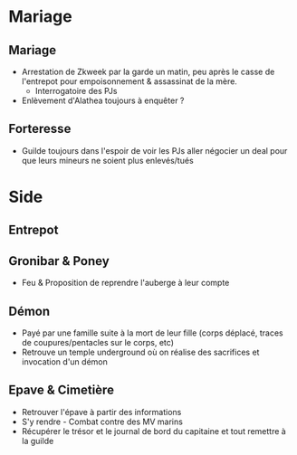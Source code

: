 

# Mariage

## Mariage
* Arrestation de Zkweek par la garde un matin, peu après le casse de l'entrepot pour empoisonnement & assassinat de la mère.
  * Interrogatoire des PJs
* Enlèvement d'Alathea toujours à enquêter ?
  
## Forteresse
* Guilde toujours dans l'espoir de voir les PJs aller négocier un deal pour que leurs mineurs ne soient plus enlevés/tués

# Side

## Entrepot

## Gronibar & Poney
* Feu & Proposition de reprendre l'auberge à leur compte

## Démon

* Payé par une famille suite à la mort de leur fille (corps déplacé, traces de coupures/pentacles sur le corps, etc)
* Retrouve un temple underground où on réalise des sacrifices et invocation d'un démon

## Epave & Cimetière

* Retrouver l'épave à partir des informations
* S'y rendre - Combat contre des MV marins
* Récupérer le trésor et le journal de bord du capitaine et tout remettre à la guilde
